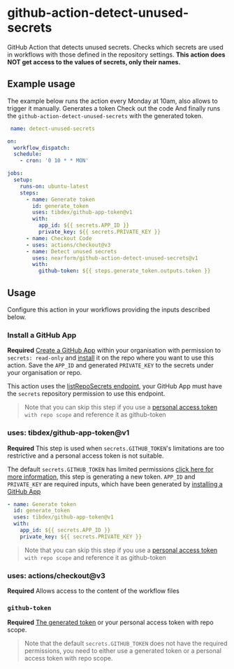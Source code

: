 # github-action-detect-unused-secrets

GitHub Action that detects unused secrets.
Checks which secrets are used in workflows with those defined in the repository settings.
**This action does NOT get access to the values of secrets, only their names.**

## Example usage

The example below runs the action every Monday at 10am, also allows to trigger it manually.
Generates a token
Check out the code
And finally runs the `github-action-detect-unused-secrets` with the generated token.

```yml
 name: detect-unused-secrets

on:
  workflow_dispatch:
  schedule:
    - cron: '0 10 * * MON'

jobs:
  setup:
    runs-on: ubuntu-latest
    steps:
      - name: Generate token
        id: generate_token
        uses: tibdex/github-app-token@v1
        with:
          app_id: ${{ secrets.APP_ID }}
          private_key: ${{ secrets.PRIVATE_KEY }}
      - name: Checkout Code
      - uses: actions/checkout@v3
      - name: Detect unused secrets
        uses: nearform/github-action-detect-unused-secrets@v1
        with:
          github-token: ${{ steps.generate_token.outputs.token }}

```

## Usage

Configure this action in your workflows providing the inputs described below.

### Install a GitHub App

**Required** [Create a GitHub App](https://docs.github.com/en/developers/apps/building-github-apps/creating-a-github-app) within your organisation with permission to `secrets: read-only` and [install](https://docs.github.com/en/developers/apps/managing-github-apps/installing-github-apps#installing-your-private-github-app-on-your-repository) it on the repo where you want to use this action. Save the `APP_ID` and generated `PRIVATE_KEY` to the secrets under your organisation or repo.

This action uses the [listRepoSecrets endpoint](https://docs.github.com/en/rest/reference/actions#list-repository-secrets), your GitHub App must have the `secrets` repository permission to use this endpoint.

> Note that you can skip this step if you use a [personal access token](https://docs.github.com/en/authentication/keeping-your-account-and-data-secure/creating-a-personal-access-token) `with repo scope` and reference it as github-token

### uses: tibdex/github-app-token@v1

**Required**
This step is used when `secrets.GITHUB_TOKEN`'s limitations are too restrictive and a personal access token is not suitable.

The default `secrets.GITHUB_TOKEN` has limited permissions [click here for more information](https://docs.github.com/en/actions/security-guides/automatic-token-authentication#permissions-for-the-github_token), this step is generating a new token. `APP_ID` and `PRIVATE_KEY` are required inputs, which have been generated by [installing a GitHub App](#install-a-github-app)

```yml
- name: Generate token
  id: generate_token
  uses: tibdex/github-app-token@v1
  with:
    app_id: ${{ secrets.APP_ID }}
    private_key: ${{ secrets.PRIVATE_KEY }}
```

> Note that you can skip this step if you use a [personal access token](https://docs.github.com/en/authentication/keeping-your-account-and-data-secure/creating-a-personal-access-token) `with repo scope` and reference it as github-token

### uses: actions/checkout@v3

**Required** Allows access to the content of the workflow files

### `github-token`

**Required** [The generated token](#uses-tibdexgithub-app-tokenv1) or your personal access token with repo scope.

> Note that the default `secrets.GITHUB_TOKEN` does not have the required permissions, you need to either use a generated token or a personal access token with repo scope.
